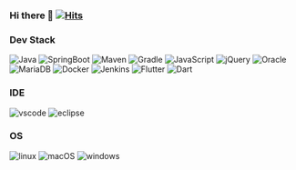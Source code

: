 ### Hi there 👋 [![Hits](https://hits.seeyoufarm.com/api/count/incr/badge.svg?url=https%3A%2F%2Fgithub.com%2Fzzsza)](https://hits.seeyoufarm.com)

### Dev Stack
<img alt="Java" src ="https://img.shields.io/badge/Java-007396.svg?&style=for-the-badge&logo=Java&logoColor=white"/> <img alt="SpringBoot" src ="https://img.shields.io/badge/Spring_Boot-6DB33F.svg?&style=for-the-badge&logo=SpringBoot&logoColor=white"/> <img alt="Maven" src ="https://img.shields.io/badge/Maven-C71A36.svg?&style=for-the-badge&logo=ApacheMaven&logoColor=white"/> <img alt="Gradle" src ="https://img.shields.io/badge/Gradle-02303A.svg?&style=for-the-badge&logo=Gradle&logoColor=white"/> <img alt="JavaScript" src ="https://img.shields.io/badge/JavaScript-F7DF1E.svg?&style=for-the-badge&logo=JavaScript&logoColor=black"/> <img alt="jQuery" src ="https://img.shields.io/badge/jQuery-0769AD.svg?&style=for-the-badge&logo=jQuery&logoColor=white"/> <img alt="Oracle" src ="https://img.shields.io/badge/Oracle-F80000.svg?&style=for-the-badge&logo=Oracle&logoColor=white"/> <img alt="MariaDB" src ="https://img.shields.io/badge/MariaDB-003545.svg?&style=for-the-badge&logo=MariaDB&logoColor=white"/> <img alt="Docker" src ="https://img.shields.io/badge/Docker-2496ED.svg?&style=for-the-badge&logo=Docker&logoColor=white"/> <img alt="Jenkins" src ="https://img.shields.io/badge/Jenkins-D24939.svg?&style=for-the-badge&logo=Jenkins&logoColor=white"/> <img alt="Flutter" src ="https://img.shields.io/badge/Flutter-02569B.svg?&style=for-the-badge&logo=Flutter&logoColor=white"/> <img alt="Dart" src ="https://img.shields.io/badge/Dart-0175C2.svg?&style=for-the-badge&logo=Dart&logoColor=white"/>

### IDE
<img alt="vscode" src ="https://img.shields.io/badge/vscode-007ACC.svg?&style=for-the-badge&logo=VisualStudioCode&logoColor=white"/> <img alt="eclipse" src ="https://img.shields.io/badge/eclipse-2C2255.svg?&style=for-the-badge&logo=EclipseIDE&logoColor=white"/>

### OS
<img alt="linux" src ="https://img.shields.io/badge/linux-FCC624.svg?&style=for-the-badge&logo=linux&logoColor=black"/> <img alt="macOS" src ="https://img.shields.io/badge/macOS-000000.svg?&style=for-the-badge&logo=macOS&logoColor=white"/> <img alt="windows" src ="https://img.shields.io/badge/windows-0078D6.svg?&style=for-the-badge&logo=Windows&logoColor=white"/>
